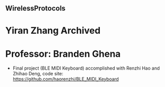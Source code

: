 ## WirelessProtocols
# Yiran Zhang Archived
# Professor: Branden Ghena
* Final project (BLE MIDI Keyboard) accomplished with Renzhi Hao and Zhihao Deng, code site: https://github.com/haorenzhi/BLE_MIDI_Keyboard
